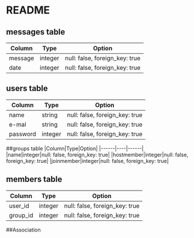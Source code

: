 # README

## messages table
|Column|Type|Option|
|------|----|------|
|message|integer|null: false, foreign_key: true|
|date|integer|null: false, foreign_key: true|

## users table
|Column|Type|Option|
|------|----|------|
|name|string|null: false, foreign_key: true|
|e-mal|string|null: false, foreign_key: true|
|password|integer|null: false, foreign_key: true|

##groups table
|Column|Type|Option|
|------|----|------|
|name|integer|null: false, foreign_key: true|
|hostmember|integer|null: false, foreign_key: true|
|joinmember|integer|null: false, foreign_key: true|

## members table
|Column|Type|Option|
|------|----|------|
|user_id|integer|null: false, foreign_key: true|
|group_id|integer|null: false, foreign_key: true|

##Association













<!--
This README would normally document whatever steps are necessary to get the
application up and running.

Things you may want to cover:

* Ruby version

* System dependencies

* Configuration

* Database creation

* Database initialization

* How to run the test suite

* Services (job queues, cache servers, search engines, etc.)

* Deployment instructions

* ... -->
